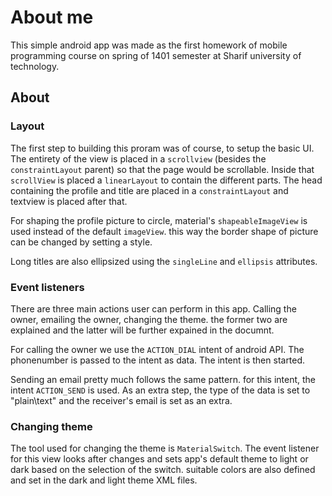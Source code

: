 # About me

This simple android app was made as the first homework of mobile programming course on spring of 1401 semester at Sharif university of technology.

## About

### Layout

The first step to building this proram was of course, to setup the basic UI. The entirety of the view is placed in a `scrollview` (besides the `constraintLayout` parent) so that the page would be scrollable. Inside that `scrollView` is placed a `linearLayout` to contain the different parts. The head containing the profile and title are placed in a `constraintLayout` and textview is placed after that.

For shaping the profile picture to circle, material's `shapeableImageView` is used instead of the default `imageView`. this way the border shape of picture can be changed by setting a style.

Long titles are also ellipsized using the `singleLine` and `ellipsis` attributes.

### Event listeners

There are three main actions user can perform in this app. Calling the owner, emailing the owner, changing the theme. the former two are explained and the latter will be further expained in the documnt.

For calling the owner we use the `ACTION_DIAL` intent of android API. The phonenumber is passed to the intent as data. The intent is then started.

Sending an email pretty much follows the same pattern. for this intent, the intent `ACTION_SEND` is used. As an extra step, the type of the data is set to "plain\text" and the receiver's email is set as an extra.

### Changing theme

The tool used for changing the theme is `MaterialSwitch`. The event listener for this view looks after changes and sets app's default theme to light or dark based on the selection of the switch. suitable colors are also defined and set in the dark and light theme XML files.
